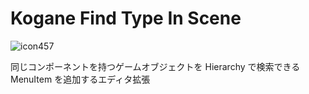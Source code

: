 # Kogane Find Type In Scene

![icon457](https://user-images.githubusercontent.com/6134875/187419493-36ae9f51-e4cf-4276-bc73-817e56fb0a7e.gif)

同じコンポーネントを持つゲームオブジェクトを Hierarchy で検索できる MenuItem を追加するエディタ拡張
